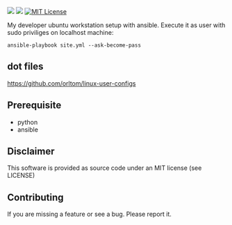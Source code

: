 ![](https://github.com/orltom/ansible-workstation-setup/workflows/Ansible%20Lint/badge.svg)
![](https://github.com/orltom/ansible-workstation-setup/workflows/Ansible%20Ubuntu%20Check/badge.svg)
[![MIT License](https://raw.githubusercontent.com/orltom/ansible-workstation-setup/master/.github/license.svg?sanitize=true)](https://github.com/orltom/ansible-workstation-setup/blob/master/LICENSE)

My developer ubuntu workstation setup with ansible. Execute it as user with sudo priviliges on localhost machine: 
```
ansible-playbook site.yml --ask-become-pass
```

## dot files
https://github.com/orltom/linux-user-configs

## Prerequisite
* python
* ansible

## Disclaimer
This software is provided as source code under an MIT license (see LICENSE)

## Contributing
If you are missing a feature or see a bug. Please report it.
